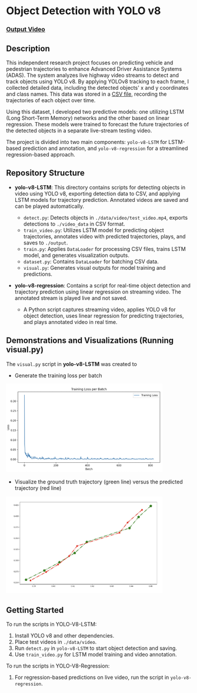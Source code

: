 # Object Detection with YOLO v8

### [Output Video](https://drive.google.com/drive/folders/18tSkMfpN0YxovjfcunCJSXr6kP-PToug)


## Description

This independent research project focuses on predicting vehicle and pedestrian trajectories to enhance Advanced Driver Assistance Systems (ADAS). The system analyzes live highway video streams to detect and track objects using YOLO v8. By applying YOLOv8 tracking to each frame, I collected detailed data, including the detected objects' x and y coordinates and class names. This data was stored in a [CSV file](./YOLO-V8-LSTM/video_data/object_tracking_info.csv), recording the trajectories of each object over time.

Using this dataset, I developed two predictive models: one utilizing LSTM (Long Short-Term Memory) networks and the other based on linear regression. These models were trained to forecast the future trajectories of the detected objects in a separate live-stream testing video. 

The project is divided into two main components: `yolo-v8-LSTM` for LSTM-based prediction and annotation, and `yolo-v8-regression` for a streamlined regression-based approach.

## Repository Structure

- **yolo-v8-LSTM**: This directory contains scripts for detecting objects in video using YOLO v8, exporting detection data to CSV, and applying LSTM models for trajectory prediction. Annotated videos are saved and can be played automatically.
  - `detect.py`: Detects objects in `./data/video/test_video.mp4`, exports detections to `./video_data` in CSV format.
  - `train_video.py`: Utilizes LSTM model for predicting object trajectories, annotates video with predicted trajectories, plays, and saves to `./output`.
  - `train.py`: Applies `DataLoader` for processing CSV files, trains LSTM model, and generates visualization outputs.
  - `dataset.py`: Contains `DataLoader` for batching CSV data.
  - `visual.py`: Generates visual outputs for model training and predictions.
  
- **yolo-v8-regression**: Contains a script for real-time object detection and trajectory prediction using linear regression on streaming video. The annotated stream is played live and not saved.
  - A Python script captures streaming video, applies YOLO v8 for object detection, uses linear regression for predicting trajectories, and plays annotated video in real time.

## Demonstrations and Visualizations (Running visual.py)

The `visual.py` script in **yolo-v8-LSTM** was created to 

- Generate the training loss per batch

<img src="./YOLO-V8-LSTM/loss_image.png" width="425"/> 

- Visualize the ground truth trajectory (green line) versus the predicted trajectory (red line)

<img src="./YOLO-V8-LSTM/prediction_comparison_image.png" width="425"/> 

## Getting Started

To run the scripts in YOLO-V8-LSTM:

1. Install YOLO v8 and other dependencies.
2. Place test videos in `./data/video`.
3. Run `detect.py` in `yolo-v8-LSTM` to start object detection and saving.
4. Use `train_video.py` for LSTM model training and video annotation.

To run the scripts in YOLO-V8-Regression:
1. For regression-based predictions on live video, run the script in `yolo-v8-regression`.